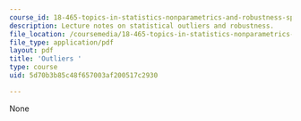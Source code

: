 ```yaml
---
course_id: 18-465-topics-in-statistics-nonparametrics-and-robustness-spring-2005
description: Lecture notes on statistical outliers and robustness.
file_location: /coursemedia/18-465-topics-in-statistics-nonparametrics-and-robustness-spring-2005/5d70b3b85c48f657003af200517c2930_outliers.pdf
file_type: application/pdf
layout: pdf
title: 'Outliers '
type: course
uid: 5d70b3b85c48f657003af200517c2930

---
```

None
